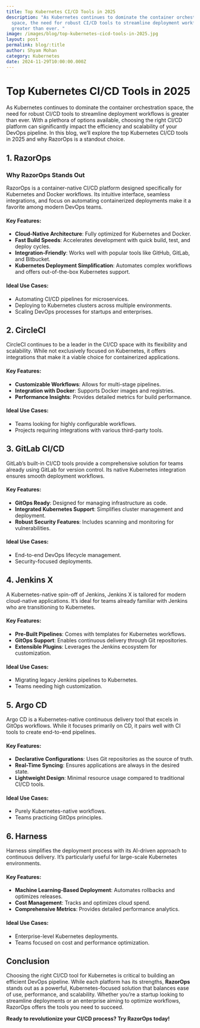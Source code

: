 ```yaml
---
title: Top Kubernetes CI/CD Tools in 2025
description: "As Kubernetes continues to dominate the container orchestration
  space, the need for robust CI/CD tools to streamline deployment workflows is
  greater than ever. "
image: /images/blog/top-kubernetes-cicd-tools-in-2025.jpg
layout: post
permalink: blog/:title
author: Shyam Mohan
category: Kubernetes
date: 2024-11-29T10:00:00.000Z
---
```

# Top Kubernetes CI/CD Tools in 2025

As Kubernetes continues to dominate the container orchestration space, the need for robust CI/CD tools to streamline deployment workflows is greater than ever. With a plethora of options available, choosing the right CI/CD platform can significantly impact the efficiency and scalability of your DevOps pipeline. In this blog, we’ll explore the top Kubernetes CI/CD tools in 2025 and why RazorOps is a standout choice.

## 1. RazorOps

### Why RazorOps Stands Out
RazorOps is a container-native CI/CD platform designed specifically for Kubernetes and Docker workflows. Its intuitive interface, seamless integrations, and focus on automating containerized deployments make it a favorite among modern DevOps teams.

#### Key Features:
- **Cloud-Native Architecture**: Fully optimized for Kubernetes and Docker.
- **Fast Build Speeds**: Accelerates development with quick build, test, and deploy cycles.
- **Integration-Friendly**: Works well with popular tools like GitHub, GitLab, and Bitbucket.
- **Kubernetes Deployment Simplification**: Automates complex workflows and offers out-of-the-box Kubernetes support.

#### Ideal Use Cases:
- Automating CI/CD pipelines for microservices.
- Deploying to Kubernetes clusters across multiple environments.
- Scaling DevOps processes for startups and enterprises.

## 2. CircleCI

CircleCI continues to be a leader in the CI/CD space with its flexibility and scalability. While not exclusively focused on Kubernetes, it offers integrations that make it a viable choice for containerized applications.

#### Key Features:
- **Customizable Workflows**: Allows for multi-stage pipelines.
- **Integration with Docker**: Supports Docker images and registries.
- **Performance Insights**: Provides detailed metrics for build performance.

#### Ideal Use Cases:
- Teams looking for highly configurable workflows.
- Projects requiring integrations with various third-party tools.

## 3. GitLab CI/CD

GitLab’s built-in CI/CD tools provide a comprehensive solution for teams already using GitLab for version control. Its native Kubernetes integration ensures smooth deployment workflows.

#### Key Features:
- **GitOps Ready**: Designed for managing infrastructure as code.
- **Integrated Kubernetes Support**: Simplifies cluster management and deployment.
- **Robust Security Features**: Includes scanning and monitoring for vulnerabilities.

#### Ideal Use Cases:
- End-to-end DevOps lifecycle management.
- Security-focused deployments.

## 4. Jenkins X

A Kubernetes-native spin-off of Jenkins, Jenkins X is tailored for modern cloud-native applications. It’s ideal for teams already familiar with Jenkins who are transitioning to Kubernetes.

#### Key Features:
- **Pre-Built Pipelines**: Comes with templates for Kubernetes workflows.
- **GitOps Support**: Enables continuous delivery through Git repositories.
- **Extensible Plugins**: Leverages the Jenkins ecosystem for customization.

#### Ideal Use Cases:
- Migrating legacy Jenkins pipelines to Kubernetes.
- Teams needing high customization.

## 5. Argo CD

Argo CD is a Kubernetes-native continuous delivery tool that excels in GitOps workflows. While it focuses primarily on CD, it pairs well with CI tools to create end-to-end pipelines.

#### Key Features:
- **Declarative Configurations**: Uses Git repositories as the source of truth.
- **Real-Time Syncing**: Ensures applications are always in the desired state.
- **Lightweight Design**: Minimal resource usage compared to traditional CI/CD tools.

#### Ideal Use Cases:
- Purely Kubernetes-native workflows.
- Teams practicing GitOps principles.

## 6. Harness

Harness simplifies the deployment process with its AI-driven approach to continuous delivery. It’s particularly useful for large-scale Kubernetes environments.

#### Key Features:
- **Machine Learning-Based Deployment**: Automates rollbacks and optimizes releases.
- **Cost Management**: Tracks and optimizes cloud spend.
- **Comprehensive Metrics**: Provides detailed performance analytics.

#### Ideal Use Cases:
- Enterprise-level Kubernetes deployments.
- Teams focused on cost and performance optimization.

## Conclusion

Choosing the right CI/CD tool for Kubernetes is critical to building an efficient DevOps pipeline. While each platform has its strengths, **RazorOps** stands out as a powerful, Kubernetes-focused solution that balances ease of use, performance, and scalability. Whether you’re a startup looking to streamline deployments or an enterprise aiming to optimize workflows, RazorOps offers the tools you need to succeed.

**Ready to revolutionize your CI/CD process? Try RazorOps today!**

